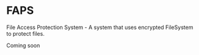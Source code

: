 # FAPS
File Access Protection System - A system that uses encrypted FileSystem to protect files.

Coming soon
